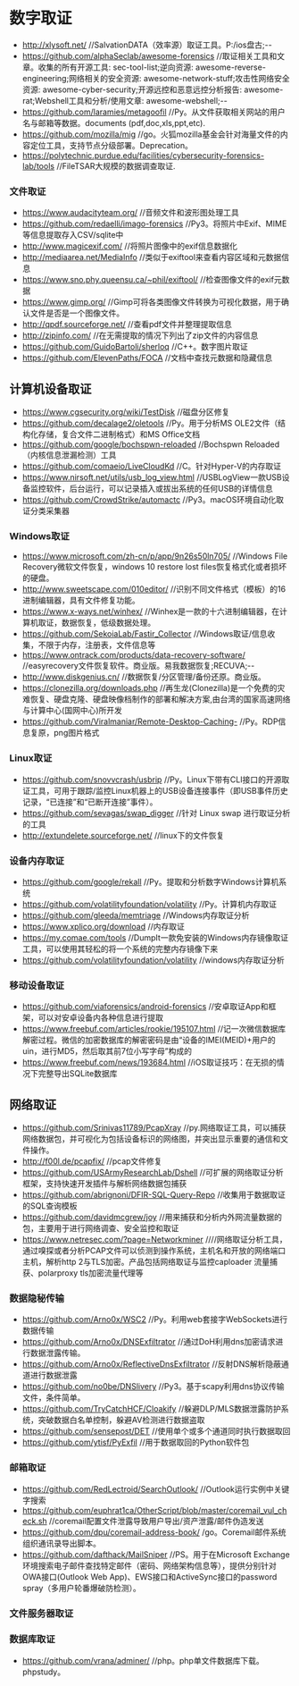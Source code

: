# 数字取证
- http://xlysoft.net/    //SalvationDATA（效率源）取证工具。P:/ios盘古;--
- https://github.com/alphaSeclab/awesome-forensics    //取证相关工具和文章。收集的所有开源工具: sec-tool-list;逆向资源: awesome-reverse-engineering;网络相关的安全资源: awesome-network-stuff;攻击性网络安全资源: awesome-cyber-security;开源远控和恶意远控分析报告: awesome-rat;Webshell工具和分析/使用文章: awesome-webshell;--
- https://github.com/laramies/metagoofil    //Py。从文件获取相关网站的用户名与邮箱等数据。documents (pdf,doc,xls,ppt,etc).
- https://github.com/mozilla/mig    //go。火狐mozilla基金会针对海量文件的内容定位工具，支持节点分级部署。Deprecation。
- https://polytechnic.purdue.edu/facilities/cybersecurity-forensics-lab/tools    //FileTSAR大规模的数据调查取证.
### 文件取证
- https://www.audacityteam.org/    //音频文件和波形图处理工具
- https://github.com/redaelli/imago-forensics    //Py3。将照片中Exif、MIME等信息提取存入CSV/sqlite中
- http://www.magicexif.com/    //将照片图像中的exif信息数据化
- http://mediaarea.net/MediaInfo    //类似于exiftool来查看内容区域和元数据信息
- https://www.sno.phy.queensu.ca/~phil/exiftool/    //检查图像文件的exif元数据
- https://www.gimp.org/    //Gimp可将各类图像文件转换为可视化数据，用于确认文件是否是一个图像文件。
- http://qpdf.sourceforge.net/    //查看pdf文件并整理提取信息
- http://zipinfo.com/    //在无需提取的情况下列出了zip文件的内容信息
- https://github.com/GuidoBartoli/sherloq    //C++。数字图片取证
- https://github.com/ElevenPaths/FOCA    //文档中查找元数据和隐藏信息
## 计算机设备取证
- https://www.cgsecurity.org/wiki/TestDisk    //磁盘分区修复
- https://github.com/decalage2/oletools    //Py。用于分析MS OLE2文件（结构化存储，复合文件二进制格式）和MS Office文档
- https://github.com/google/bochspwn-reloaded    //Bochspwn Reloaded（内核信息泄漏检测）工具
- https://github.com/comaeio/LiveCloudKd    //C。针对Hyper-V的内存取证
- https://www.nirsoft.net/utils/usb_log_view.html    //USBLogView一款USB设备监控软件，后台运行，可以记录插入或拔出系统的任何USB的详情信息
- https://github.com/CrowdStrike/automactc    //Py3。macOS环境自动化取证分类采集器
### Windows取证
- https://www.microsoft.com/zh-cn/p/app/9n26s50ln705/    //Windows File Recovery微软文件恢复，windows 10 restore lost files恢复格式化或者损坏的硬盘。
- http://www.sweetscape.com/010editor/    //识别不同文件格式（模板）的16进制编辑器，具有文件修复功能。
- https://www.x-ways.net/winhex/    //Winhex是一款的十六进制编辑器，在计算机取证，数据恢复，低级数据处理。
- https://github.com/SekoiaLab/Fastir_Collector    //Windows取证/信息收集，不限于内存，注册表，文件信息等
- https://www.ontrack.com/products/data-recovery-software/    //easyrecovery文件恢复软件。商业版。易我数据恢复;RECUVA;--
- http://www.diskgenius.cn/    //数据恢复/分区管理/备份还原。商业版。
- https://clonezilla.org/downloads.php    //再生龙(Clonezilla)是一个免费的灾难恢复、硬盘克隆、硬盘映像档制作的部署和解决方案,由台湾的国家高速网络与计算中心(国网中心)所开发
- https://github.com/Viralmaniar/Remote-Desktop-Caching-    //Py。RDP信息复原，png图片格式
### Linux取证
- https://github.com/snovvcrash/usbrip    //Py。Linux下带有CLI接口的开源取证工具，可用于跟踪/监控Linux机器上的USB设备连接事件（即USB事件历史记录，“已连接”和“已断开连接”事件）。
- https://github.com/sevagas/swap_digger    //针对 Linux swap 进行取证分析的工具
- http://extundelete.sourceforge.net/    //linux下的文件恢复
### 设备内存取证
- https://github.com/google/rekall    //Py。提取和分析数字Windows计算机系统
- https://github.com/volatilityfoundation/volatility    //Py。计算机内存取证
- https://github.com/gleeda/memtriage    //Windows内存取证分析
- https://www.xplico.org/download    //内存取证
- https://my.comae.com/tools    //DumpIt一款免安装的Windows内存镜像取证工具，可以使用其轻松的将一个系统的完整内存镜像下来
- https://github.com/volatilityfoundation/volatility    //windows内存取证分析
### 移动设备取证
- https://github.com/viaforensics/android-forensics    //安卓取证App和框架，可以对安卓设备内各种信息进行提取
- https://www.freebuf.com/articles/rookie/195107.html    //记一次微信数据库解密过程。微信的加密数据库的解密密码是由“设备的IMEI(MEID)+用户的uin，进行MD5，然后取其前7位小写字母”构成的
- https://www.freebuf.com/news/193684.html    //iOS取证技巧：在无损的情况下完整导出SQLite数据库
## 网络取证
- https://github.com/Srinivas11789/PcapXray    //py.网络取证工具，可以捕获网络数据包，并可视化为包括设备标识的网络图，并突出显示重要的通信和文件操作。
- http://f00l.de/pcapfix/    //pcap文件修复
- https://github.com/USArmyResearchLab/Dshell    //可扩展的网络取证分析框架，支持快速开发插件与解析网络数据包捕获
- https://github.com/abrignoni/DFIR-SQL-Query-Repo    //收集用于数据取证的SQL查询模板
- https://github.com/davidmcgrew/joy    //用来捕获和分析内外网流量数据的包，主要用于进行网络调查、安全监控和取证
- https://www.netresec.com/?page=Networkminer    ////网络取证分析工具，通过嗅探或者分析PCAP文件可以侦测到操作系统，主机名和开放的网络端口主机，解析http 2与TLS加密。产品包括网络取证与监控caploader 流量捕获、polarproxy tls加密流量代理等
### 数据隐秘传输
- https://github.com/Arno0x/WSC2    //Py。利用web套接字WebSockets进行数据传输
- https://github.com/Arno0x/DNSExfiltrator    //通过DoH利用dns加密请求进行数据泄露传输。
- https://github.com/Arno0x/ReflectiveDnsExfiltrator    //反射DNS解析隐蔽通道进行数据泄露
- https://github.com/no0be/DNSlivery    //Py3。基于scapy利用dns协议传输文件，条件简单。
- https://github.com/TryCatchHCF/Cloakify    //躲避DLP/MLS数据泄露防护系统，突破数据白名单控制，躲避AV检测进行数据盗取
- https://github.com/sensepost/DET    //使用单个或多个通道同时执行数据取回
- https://github.com/ytisf/PyExfil    //用于数据取回的Python软件包
### 邮箱取证
- https://github.com/RedLectroid/SearchOutlook/    //Outlook运行实例中关键字搜索
- https://github.com/euphrat1ca/OtherScript/blob/master/coremail_vul_check.sh    //coremail配置文件泄露导致用户导出/资产泄露/邮件伪造发送
- https://github.com/dpu/coremail-address-book/    /go。Coremail邮件系统组织通讯录导出脚本。
- https://github.com/dafthack/MailSniper    //PS。用于在Microsoft Exchange环境搜索电子邮件查找特定邮件（密码、网络架构信息等），提供分别针对OWA接口(Outlook Web App)、EWS接口和ActiveSync接口的password spray（多用户轮番爆破防检测）。
### 文件服务器取证
### 数据库取证
- https://github.com/vrana/adminer/    //php。php单文件数据库下载。phpstudy。